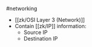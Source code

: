 #networking 

- [[zk/OSI Layer 3 (Network)]]
- Contain [[zk/IP]] information:
	- Source IP
	- Destination IP